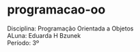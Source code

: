 # programacao-oo
Disciplina: Programação Orientada a Objetos </br>
ALuna: Eduarda H Bzunek</br>
Período: 3º
